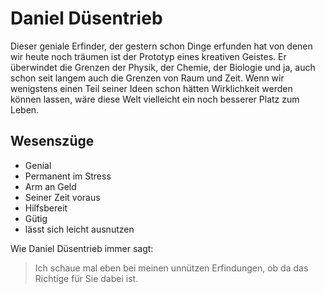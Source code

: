 # Daniel Düsentrieb
Dieser geniale Erfinder, der gestern schon Dinge erfunden hat von denen wir heute noch träumen ist der Prototyp eines kreativen Geistes.
Er überwindet die Grenzen der Physik, der Chemie, der Biologie und ja, auch schon seit langem auch die Grenzen von Raum und Zeit.
Wenn wir wenigstens einen Teil seiner Ideen schon hätten Wirklichkeit werden können lassen, wäre diese Welt vielleicht ein noch besserer Platz zum Leben.
## Wesenszüge
* Genial
* Permanent im Stress
* Arm an Geld
* Seiner Zeit voraus
* Hilfsbereit
* Gütig
* lässt sich leicht ausnutzen

Wie Daniel Düsentrieb immer sagt:

> Ich schaue mal eben bei meinen unnützen Erfindungen,
> ob da das Richtige für Sie dabei ist.